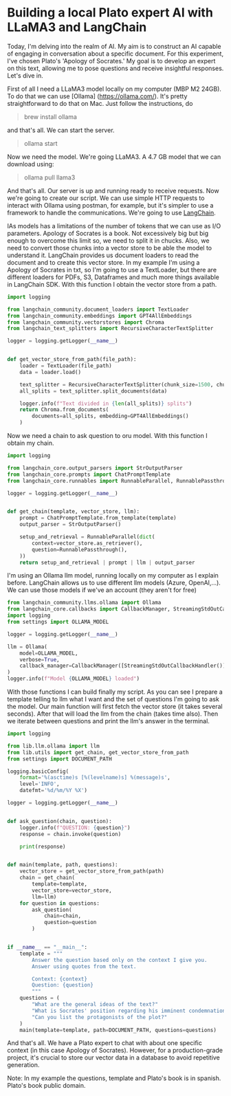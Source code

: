 # Building a local Plato expert AI with LLaMA3 and LangChain

Today, I'm delving into the realm of AI. My aim is to construct an AI capable of engaging in conversation about a 
specific document. For this experiment, I've chosen Plato's 'Apology of Socrates.' My goal is to develop an expert 
on this text, allowing me to pose questions and receive insightful responses. Let's dive in.

First of all I need a LLaMA3 model locally on my computer (MBP M2 24GB). To do that we can use [Ollama]
(https://ollama.com/). It's pretty straightforward to do that on Mac. Just follow the instructions, do

> brew install ollama

and that's all. We can start the server.

> ollama start

Now we need the model. We're going LLaMA3. A 4.7 GB model that we can download using:

> ollama pull llama3

And that's all. Our server is up and running ready to receive requests. Now we're going to create our script. We can
use simple HTTP requests to interact with Ollama using postman, for example, but it's simpler to use a framework
to handle the communications. We're going to use [LangChain](https://www.langchain.com/).

IAs models has a limitations of the number of tokens that we can use as I/O parameters. Apology of Socrates is a
book. Not excessively big but big enough to overcome this limit so, we need to split it in chucks. Also, we need to convert
those chunks into a vector store to be able the model to understand it. LangChain provides us document loaders to
read the document and to create this vector store. In my example I'm using a Apology of Socrates in txt, so I'm
going to use a TextLoader, but there are different loaders for PDFs, S3, Dataframes and much more things available in
LangChain SDK. With this function I obtain the vector store from a path.

```python
import logging

from langchain_community.document_loaders import TextLoader
from langchain_community.embeddings import GPT4AllEmbeddings
from langchain_community.vectorstores import Chroma
from langchain_text_splitters import RecursiveCharacterTextSplitter

logger = logging.getLogger(__name__)


def get_vector_store_from_path(file_path):
    loader = TextLoader(file_path)
    data = loader.load()

    text_splitter = RecursiveCharacterTextSplitter(chunk_size=1500, chunk_overlap=100)
    all_splits = text_splitter.split_documents(data)

    logger.info(f"Text divided in {len(all_splits)} splits")
    return Chroma.from_documents(
        documents=all_splits, embedding=GPT4AllEmbeddings()
    )
```

Now we need a chain to ask question to oru model. With this function I obtain my chain.

```python
import logging

from langchain_core.output_parsers import StrOutputParser
from langchain_core.prompts import ChatPromptTemplate
from langchain_core.runnables import RunnableParallel, RunnablePassthrough

logger = logging.getLogger(__name__)


def get_chain(template, vector_store, llm):
    prompt = ChatPromptTemplate.from_template(template)
    output_parser = StrOutputParser()

    setup_and_retrieval = RunnableParallel(dict(
        context=vector_store.as_retriever(),
        question=RunnablePassthrough(),
    ))
    return setup_and_retrieval | prompt | llm | output_parser
```

I'm using an Ollama llm model, running locally on my computer as I explain before. LangChain allows us to use
different llm models (Azure, OpenAI,...). We can use those models if we've an account (they aren't for free)

```python
from langchain_community.llms.ollama import Ollama
from langchain_core.callbacks import CallbackManager, StreamingStdOutCallbackHandler
import logging
from settings import OLLAMA_MODEL

logger = logging.getLogger(__name__)

llm = Ollama(
    model=OLLAMA_MODEL,
    verbose=True,
    callback_manager=CallbackManager([StreamingStdOutCallbackHandler()]),
)
logger.info(f"Model {OLLAMA_MODEL} loaded")
```

With those functions I can build finally my script. As you can see I prepare a template telling to llm what I want
and the set of questions I'm going to ask the model. Our main function will first fetch the vector store (it
takes several seconds). After that will load the llm from the chain (takes time also). Then we iterate between
questions and print the llm's answer in the terminal.

```python
import logging

from lib.llm.ollama import llm
from lib.utils import get_chain, get_vector_store_from_path
from settings import DOCUMENT_PATH

logging.basicConfig(
    format='%(asctime)s [%(levelname)s] %(message)s',
    level='INFO',
    datefmt='%d/%m/%Y %X')

logger = logging.getLogger(__name__)


def ask_question(chain, question):
    logger.info(f"QUESTION: {question}")
    response = chain.invoke(question)

    print(response)


def main(template, path, questions):
    vector_store = get_vector_store_from_path(path)
    chain = get_chain(
        template=template,
        vector_store=vector_store,
        llm=llm)
    for question in questions:
        ask_question(
            chain=chain,
            question=question
        )


if __name__ == "__main__":
    template = """
        Answer the question based only on the context I give you.
        Answer using quotes from the text.

        Context: {context}
        Question: {question}
        """
    questions = (
        "What are the general ideas of the text?"
        "What is Socrates' position regarding his imminent condemnation?"
        "Can you list the protagonists of the plot?"
    )
    main(template=template, path=DOCUMENT_PATH, questions=questions)
```

And that's all. We have a Plato expert to chat with about one specific context (in this case Apology of Socrates). 
However, for a production-grade project, it's crucial to store our vector data in a database to avoid repetitive generation.

Note: In my example the questions, template and Plato's book is in spanish. Plato's book public domain.
